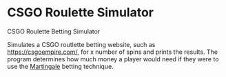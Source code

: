 # CSGO Roulette Simulator
CSGO Roulette Betting Simulator

Simulates a CSGO routlette betting website, such as https://csgoempire.com/, for x number of spins and prints the results. The program determines how much money a player would need if they were to use the [Martingale](https://en.wikipedia.org/wiki/Martingale_(betting_system)) betting technique. 
